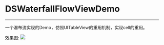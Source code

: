 # DSWaterfallFlowViewDemo

---
一个瀑布流实现的Demo，仿照UITableView的重用机制，实现cell的重用。

效果图:
![](http://7xkpsz.com1.z0.glb.clouddn.com/waterfall.gif)